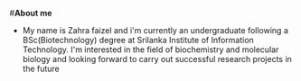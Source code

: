 #**About me** 
- My name is Zahra faizel and i'm currently an undergraduate following a BSc(Biotechnology) degree at Srilanka Institute of Information Technology. I'm interested in the field of biochemistry and molecular biology and looking forward to carry out successful research projects in the future
